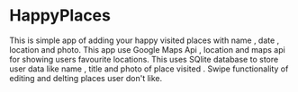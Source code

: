 # HappyPlaces
This is simple app of adding your happy visited places with name , date , location and photo.
This app use Google Maps Api , location and maps api for showing users favourite locations.
This uses SQlite database to store user data like name , title and photo of place visited .
Swipe functionality of editing and delting places user don't like.
